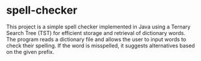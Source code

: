 # spell-checker
This project is a simple spell checker implemented in Java using a Ternary Search Tree (TST) for efficient storage and retrieval of dictionary words. The program reads a dictionary file and allows the user to input words to check their spelling. If the word is misspelled, it suggests alternatives based on the given prefix.
